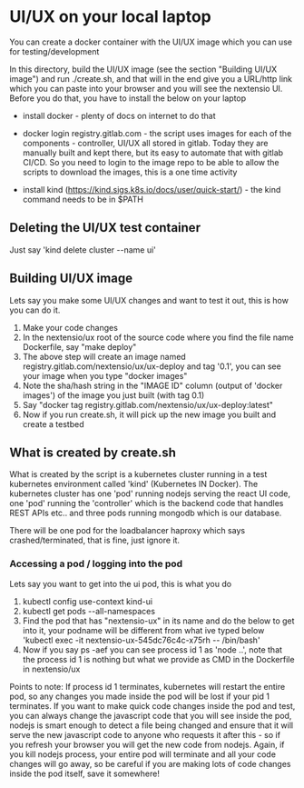 # UI/UX on your local laptop

You can create a docker container with the UI/UX image which you can use for testing/development

In this directory, build the UI/UX image (see the section "Building UI/UX image") and run ./create.sh, 
and that will in the end give you a URL/http link which you can paste into your browser and you will 
see the nextensio UI. Before you do that, you have to install the below on your laptop

* install docker - plenty of docs on internet to do that

* docker login registry.gitlab.com - the script uses images for each of the components - controller, UI/UX
  all stored in gitlab. Today they are manually built and kept there, but its easy to automate
  that with gitlab CI/CD. So you need to login to the image repo to be able to allow the scripts to download the
  images, this is a one time activity

* install kind (https://kind.sigs.k8s.io/docs/user/quick-start/) - the kind command needs to be in $PATH

## Deleting the UI/UX test container

Just say 'kind delete cluster --name ui'

## Building UI/UX image

Lets say you make some UI/UX changes and want to test it out, this is how you can do it.

1. Make your code changes
2. In the nextensio/ux root of the source code where you find the file name Dockerfile, say "make deploy"
3. The above step will create an image named registry.gitlab.com/nextensio/ux/ux-deploy and tag '0.1', 
   you can see your image when you type "docker images"
4. Note the sha/hash string in the "IMAGE ID" column (output of 'docker images') of the image you just built (with tag 0.1)
5. Say "docker tag <paste IMAGE ID> registry.gitlab.com/nextensio/ux/ux-deploy:latest"
6. Now if you run create.sh, it will pick up the new image you built and create a testbed


## What is created by create.sh

What is created by the script is a kubernetes cluster running in a test kubernetes environment 
called 'kind' (Kubernetes IN Docker). The kubernetes cluster has one 'pod' running nodejs serving
the react UI code, one 'pod' running the 'controller' which is the backend code that handles REST
APIs etc.. and three pods running mongodb which is our database.

There will be one pod for the loadbalancer haproxy which says crashed/terminated, that is fine, just
ignore it.

### Accessing a pod / logging into the pod

Lets say you want to get into the ui pod, this is what you do

1. kubectl config use-context kind-ui
2. kubectl get pods --all-namespaces
3. Find the pod that has "nextensio-ux" in its name and do the below to get into it, your podname will
   be different from what ive typed below
   'kubectl exec -it nextensio-ux-545dc76c4c-x75rh -- /bin/bash'
4. Now if you say ps -aef you can see process id 1 as 'node ..', note that the process id 1 is nothing
   but what we provide as CMD in the Dockerfile in nextensio/ux 

Points to note: If process id 1 terminates, kubernetes will restart the entire pod, so any changes you
made inside the pod will be lost if your pid 1 terminates. If you want to make quick code changes inside
the pod and test, you can always change the javascript code that you will see inside the pod, nodejs is
smart enough to detect a file being changed and ensure that it will serve the new javascript code to anyone
who requests it after this - so if you refresh your browser you will get the new code from nodejs. Again,
if you kill nodejs process, your entire pod will terminate and all your code changes will go away, so
be careful if you are making lots of code changes inside the pod itself, save it somewhere!


